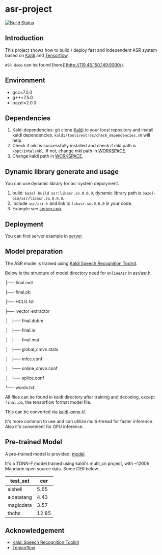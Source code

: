 # asr-project

[![Build Status](https://travis-ci.com/tz301/asr-project.svg?branch=master)](https://travis-ci.com/tz301/asr-project)

## Introduction

This project shows how to build / deploy fast and independent ASR system based on [Kaldi](https://github.com/kaldi-asr/kaldi)
and [Tensorflow](https://github.com/tensorflow/tensorflow).

`ASR demo` can be found [here]](http://119.45.150.149:9000/).

## Environment

* gcc=7.5.0
* g++=7.5.0
* bazel=2.0.0

## Dependencies

1. Kaldi dependencies: git clone [Kaldi](https://github.com/kaldi-asr/kaldi)
   to your local repository and install kaldi dependencies.
   `kaldi/tools/extras/check_dependencies.sh` will help.
2. Check if mkl is successfully installed and check if mkl path is
   `/opt/intel/mkl`. If not, change mkl path in [WORKSPACE](WORKSPACE).
3. Change kaldi path in [WORKSPACE](WORKSPACE).

## Dynamic library generate and usage

You can use dynamic library for asr system depolyment.

1. build: `bazel build asr:libasr.so.0.0.0`,
   dynamic library path is `bazel-bin/asr/libasr.so.0.0.0`.
2. Include `asr/asr.h` and link to `libasr.so.0.0.0` in your code.
3. Example see [server.cpp](server/server.cpp).

## Deployment

You can find server example in [server](server).

## Model preparation

The ASR model is trained using
[Kaldi Speech Recognition Toolkit](https://github.com/kaldi-asr/kaldi).

Below is the structure of model directory need for `OnlineAsr` in asr/asr.h.

├── final.mdl

├── final.pb

├── HCLG.fst

├── ivector_extractor

│   ├── final.dubm

│   ├── final.ie

│   ├── final.mat

│   ├── global_cmvn.stats

│   ├── mfcc.conf

│   ├── online_cmvn.conf

│   └── splice.conf

└── words.txt

All files can be found in kaldi directory after training and decoding,
except `final.pb`, the tensorflow format model file.

This can be converted via [kaldi-onnx-tf](https://github.com/tz301/kaldi-onnx-tf).

It's more common to use and can utilize multi-thread for faster
inference. Also it's convenient for GPU inference.

## Pre-trained Model

A pre-trained model is provided: [model](tests/model).

It's a TDNN-F model trained using kaldi's multi_cn project,
with ~1200h Mandarin open source data. Some CER below.

test_set|cer
----|----
aishell|5.65
aidatatang|4.43
magicdata|3.57
thchs|12.85

## Acknowledgement

* [Kaldi Speech Recognition Toolkit](https://github.com/kaldi-asr/kaldi)
* [Tensorflow](https://github.com/tensorflow/tensorflow)
